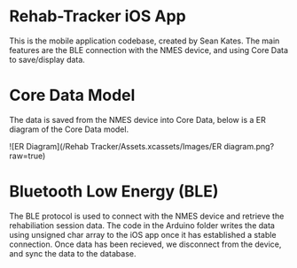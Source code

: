 # Rehab-Tracker iOS App

This is the mobile application codebase, created by Sean Kates. The main features are the BLE connection with the NMES device, and using Core Data to save/display data.

# Core Data Model

The data is saved from the NMES device into Core Data, below is a ER diagram of the Core Data model.

![ER Diagram](/Rehab Tracker/Assets.xcassets/Images/ER diagram.png?raw=true)

# Bluetooth Low Energy (BLE)

The BLE protocol is used to connect with the NMES device and retrieve the rehabiliation session data. The code in the Arduino folder writes the data using unsigned char array to the iOS app once it has established a stable connection. Once data has been recieved, we disconnect from the device, and sync the data to the database.
